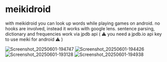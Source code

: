 # meikidroid

with meikidroid you can look up words while playing games on android. no hooks are involved, instead it works with google lens. sentence parsing, dictionary and frequencies work via jpdb api ( ⚠️  you need a jpdb.io api key to use meiki for android ⚠️ )

![Screenshot_20250601-194747](https://github.com/user-attachments/assets/97eee6f5-2d64-45d7-b533-ebd00891459c)
![Screenshot_20250601-194426](https://github.com/user-attachments/assets/0a2dfc85-f8fe-4170-ba95-89ce09d19073)
![Screenshot_20250601-193128](https://github.com/user-attachments/assets/3445c453-7167-417b-9a79-a13bab43f5ee)
![Screenshot_20250601-194938](https://github.com/user-attachments/assets/6226b8b5-53af-4e21-8d0c-f94b40d42ea1)
